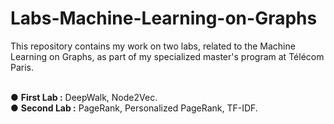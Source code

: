 # Labs-Machine-Learning-on-Graphs
This repository contains my work on two labs, related to the Machine Learning on Graphs, as part of my specialized master's program at Télécom Paris.

<br>● <b>First Lab  :</b> DeepWalk, Node2Vec.
<br>● <b>Second Lab :</b> PageRank, Personalized PageRank, TF-IDF.
